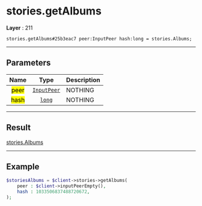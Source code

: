 # stories.getAlbums

**Layer** : 211

```tl
stories.getAlbums#25b3eac7 peer:InputPeer hash:long = stories.Albums;
```

---

## Parameters

| Name | Type | Description |
| :---: | :---: | :--- |
| <mark>peer</mark> | [`InputPeer`](type/InputPeer) | NOTHING |
| <mark>hash</mark> | [`long`](type/long) | NOTHING |

---

## Result

[stories.Albums](type/stories.Albums)

---

## Example

```php
$storiesAlbums = $client->stories->getAlbums(
	peer : $client->inputPeerEmpty(),
	hash : 1033506837488720672,
);
```
